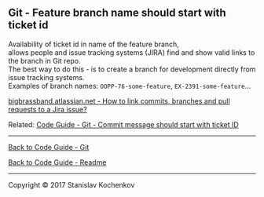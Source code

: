 ## Git - Feature branch name should start with ticket id

Availability of ticket id in name of the feature branch,  
allows people and issue tracking systems (JIRA) find and show valid links to the branch in Git repo.  
The best way to do this - is to create a branch for development directly from issue tracking systems.  
Examples of branch names: ```OOPP-76-some-feature```, ```EX-2391-some-feature```...

[bigbrassband.atlassian.net - How to link commits, branches and pull requests to a Jira issue?](https://bigbrassband.atlassian.net/wiki/spaces/GITCLOUD/pages/1503526923)

Related: [Code Guide - Git - Commit message should start with ticket ID](https://github.com/UserBug/codeGuide/tree/v2/docs/git/commitMessageShouldStartWithTicketId.md)  

---

[Back to Code Guide - Git](https://github.com/UserBug/codeGuide/tree/v2/docs/git)

[Back to Code Guide - Readme](https://github.com/UserBug/codeGuide/tree/v2)

---
Copyright © 2017 Stanislav Kochenkov 
